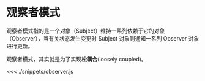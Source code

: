 # 观察者模式

观察者模式指的是一个对象（Subject）维持一系列依赖于它的对象（Observer），当有关状态发生变更时 Subject 对象则通知一系列 Observer 对象进行更新。

观察者模式，其实就是为了实现**松耦合**(loosely coupled)。

<<< ./snippets/observer.js
